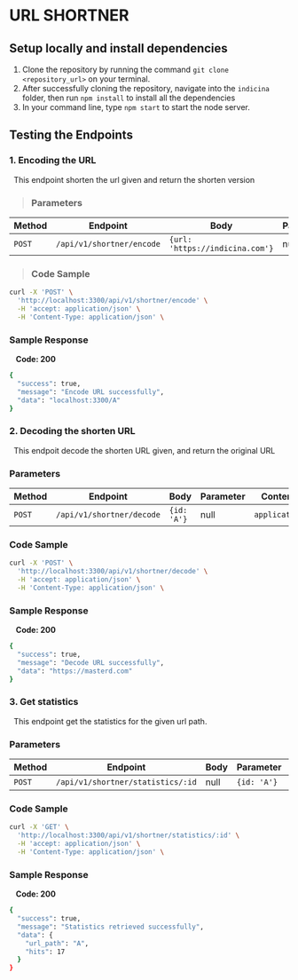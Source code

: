 # URL SHORTNER

## Setup locally and install dependencies

1. Clone the repository by running the command `git clone <repository_url>` on your terminal.
2. After successfully cloning the repository, navigate into the `indicina` folder, then run `npm install` to install all the dependencies
3. In your command line, type `npm start` to start the node server.

## Testing the Endpoints

### 1. Encoding the URL

&nbsp; This endpoint shorten the url given and return the shorten version

> ### Parameters

| Method | Endpoint| Body | Parameter | Content Type |
|-|-|-|-|-|
| `POST` | `/api/v1/shortner/encode` | `{url: 'https://indicina.com'}` | null | `application/json` |

> ### Code Sample

```bash
curl -X 'POST' \
  'http://localhost:3300/api/v1/shortner/encode' \
  -H 'accept: application/json' \
  -H 'Content-Type: application/json' \
```


### Sample Response

&nbsp;&nbsp; **Code: 200**

```bash
{
  "success": true,
  "message": "Encode URL successfully",
  "data": "localhost:3300/A"
}
```

### 2. Decoding the shorten URL

&nbsp; This endpoit decode the shorten URL given, and return the original URL

### Parameters

| Method | Endpoint| Body | Parameter | Content Type |
|-|-|-|-|-|
| `POST` | `/api/v1/shortner/decode` | `{id: 'A'}` | null | `application/json` |

### Code Sample

```bash
curl -X 'POST' \
  'http://localhost:3300/api/v1/shortner/decode' \
  -H 'accept: application/json' \
  -H 'Content-Type: application/json' \
```

### Sample Response

&nbsp;&nbsp; **Code: 200**

```bash
{
  "success": true,
  "message": "Decode URL successfully",
  "data": "https://masterd.com"
}
```

### 3. Get statistics

&nbsp; This endpoint get the statistics for the given url path.

### Parameters

| Method | Endpoint| Body | Parameter | Content Type |
|-|-|-|-|-|
| `POST` | `/api/v1/shortner/statistics/:id` | null | `{id: 'A'}` | `application/json` |

### Code Sample

```bash
curl -X 'GET' \
  'http://localhost:3300/api/v1/shortner/statistics/:id' \
  -H 'accept: application/json' \
  -H 'Content-Type: application/json' \
```

### Sample Response

&nbsp;&nbsp; **Code: 200**

```bash
{
  "success": true,
  "message": "Statistics retrieved successfully",
  "data": {
    "url_path": "A",
    "hits": 17
  }
}
```



